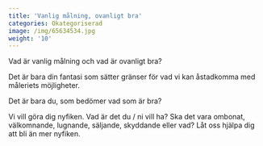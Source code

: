```yaml
---
title: 'Vanlig målning, ovanligt bra'
categories: Okategoriserad
image: /img/65634534.jpg
weight: '10'
---
```

Vad är vanlig målning och vad är ovanligt bra?

Det är bara din fantasi som sätter gränser för vad vi kan åstadkomma med måleriets möjligheter.

Det är bara du,  som bedömer vad som är bra?

Vi vill göra dig nyfiken. Vad är det du / ni vill ha? Ska det vara ombonat, välkomnande, lugnande, säljande, skyddande eller vad? Låt oss hjälpa dig att bli än mer nyfiken.
